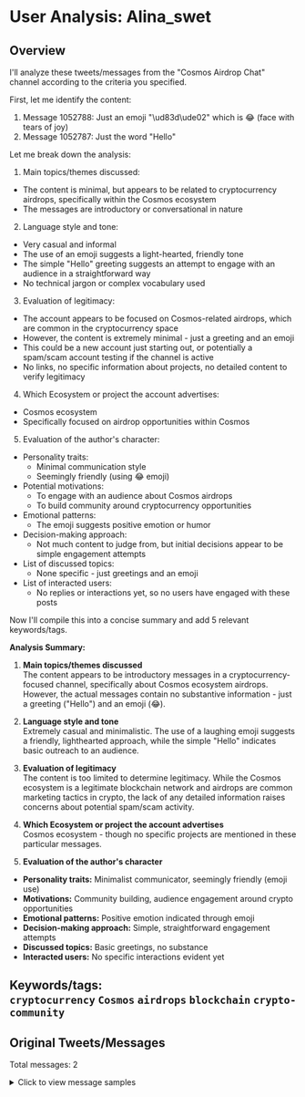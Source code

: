 # User Analysis: Alina_swet

## Overview

<think>
I'll analyze these tweets/messages from the "Cosmos Airdrop Chat" channel according to the criteria you specified.

First, let me identify the content:
1. Message 1052788: Just an emoji "\ud83d\ude02" which is 😂 (face with tears of joy)
2. Message 1052787: Just the word "Hello"

Let me break down the analysis:

1. Main topics/themes discussed:
- The content is minimal, but appears to be related to cryptocurrency airdrops, specifically within the Cosmos ecosystem
- The messages are introductory or conversational in nature

2. Language style and tone:
- Very casual and informal
- The use of an emoji suggests a light-hearted, friendly tone
- The simple "Hello" greeting suggests an attempt to engage with an audience in a straightforward way
- No technical jargon or complex vocabulary used

3. Evaluation of legitimacy:
- The account appears to be focused on Cosmos-related airdrops, which are common in the cryptocurrency space
- However, the content is extremely minimal - just a greeting and an emoji
- This could be a new account just starting out, or potentially a spam/scam account testing if the channel is active
- No links, no specific information about projects, no detailed content to verify legitimacy

4. Which Ecosystem or project the account advertises:
- Cosmos ecosystem
- Specifically focused on airdrop opportunities within Cosmos

5. Evaluation of the author's character:
- Personality traits: 
  - Minimal communication style
  - Seemingly friendly (using 😂 emoji)
- Potential motivations: 
  - To engage with an audience about Cosmos airdrops
  - To build community around cryptocurrency opportunities
- Emotional patterns:
  - The emoji suggests positive emotion or humor
- Decision-making approach:
  - Not much content to judge from, but initial decisions appear to be simple engagement attempts
- List of discussed topics:
  - None specific - just greetings and an emoji
- List of interacted users:
  - No replies or interactions yet, so no users have engaged with these posts

Now I'll compile this into a concise summary and add 5 relevant keywords/tags.
</think>

**Analysis Summary:**

1. **Main topics/themes discussed**  
The content appears to be introductory messages in a cryptocurrency-focused channel, specifically about Cosmos ecosystem airdrops. However, the actual messages contain no substantive information - just a greeting ("Hello") and an emoji (😂).

2. **Language style and tone**  
Extremely casual and minimalistic. The use of a laughing emoji suggests a friendly, lighthearted approach, while the simple "Hello" indicates basic outreach to an audience.

3. **Evaluation of legitimacy**  
The content is too limited to determine legitimacy. While the Cosmos ecosystem is a legitimate blockchain network and airdrops are common marketing tactics in crypto, the lack of any detailed information raises concerns about potential spam/scam activity.

4. **Which Ecosystem or project the account advertises**  
Cosmos ecosystem - though no specific projects are mentioned in these particular messages.

5. **Evaluation of the author's character**  
- **Personality traits:** Minimalist communicator, seemingly friendly (emoji use)
- **Motivations:** Community building, audience engagement around crypto opportunities
- **Emotional patterns:** Positive emotion indicated through emoji
- **Decision-making approach:** Simple, straightforward engagement attempts
- **Discussed topics:** Basic greetings, no substance
- **Interacted users:** No specific interactions evident yet

**Keywords/tags:**  
`cryptocurrency` `Cosmos` `airdrops` `blockchain` `crypto-community`
---
## Original Tweets/Messages

Total messages: 2

<details>
<summary>Click to view message samples</summary>

| Type | Content |
|------|---------|
| telegram_message | {"message_id": 1052788, "text": "\ud83d\ude02", "date": "2025-03-11T20:35:32+00:00", "channel": {"id": 1540576068, "title": "Cosmos Airdrop Chat", "username": "CosmosAirdrops", "participants_count"... |
| telegram_message | {"message_id": 1052787, "text": "Hello", "date": "2025-03-11T20:35:27+00:00", "channel": {"id": 1540576068, "title": "Cosmos Airdrop Chat", "username": "CosmosAirdrops", "participants_count": null,... |

</details>
